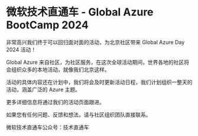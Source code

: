 # 微软技术直通车 - Global Azure BootCamp 2024

非常高兴我们终于可以回归面对面的活动，为北京社区带来 Global Azure Day 2024 活动！

Global Azure 来自社区，为社区服务，在这次全球活动期间，世界各地的社区将会组织众多的本地活动，就像我们北京这样。

活动的具体内容还在计划中，我们将会及时更新活动日程，我们计划组织一整天的活动，涵盖广泛的 Azure 主题。

更多详细信息将通过我们的活动页面跟进。

如果您有任何问题、反馈和想法，请与社区组织团队直接联系。

微软技术直通车公众号：技术直通车
